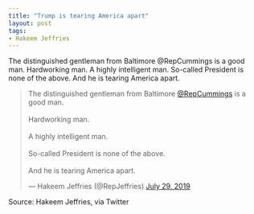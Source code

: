 ```yaml
---
title: "Trump is tearing America apart"
layout: post
tags:
- Hakeem Jeffries
---
```


The distinguished gentleman from Baltimore @RepCummings is a good man. Hardworking man. A highly intelligent man. So-called President is none of the above. And he is tearing America apart.

<blockquote class="twitter-tweet"><p lang="en" dir="ltr">The distinguished gentleman from Baltimore <a href="https://twitter.com/RepCummings?ref_src=twsrc%5Etfw">@RepCummings</a> is a good man.<br><br>Hardworking man.<br><br>A highly intelligent man.<br><br>So-called President is none of the above. <br><br>And he is tearing America apart.</p>&mdash; Hakeem Jeffries (@RepJeffries) <a href="https://twitter.com/RepJeffries/status/1155815998911651842?ref_src=twsrc%5Etfw">July 29, 2019</a></blockquote> <script async src="https://platform.twitter.com/widgets.js" charset="utf-8"></script>

Source: Hakeem Jeffries, via Twitter
